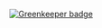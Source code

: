 
[![Greenkeeper badge](https://badges.greenkeeper.io/gw2efficiency/api-status.svg)](https://greenkeeper.io/)
